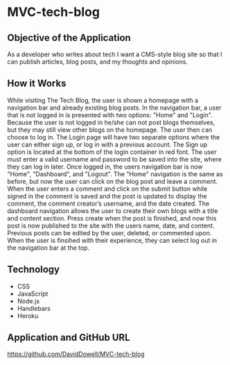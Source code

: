 # MVC-tech-blog

## Objective of the Application

As a developer who writes about tech I want a CMS-style blog site
so that I can publish articles, blog posts, and my thoughts and opinions.

## How it Works

While visiting The Tech Blog, the user is shown a homepage with a navigation bar and already existing blog posts.
In the navigation bar, a user that is not logged in is presented with two options: "Home" and "Login".
Because the user is not logged in he/she can not post blogs themselves, but they may still view other blogs on the homepage.
The user then can choose to log in.
The Login page will have two separate options where the user can either sign up, or log in with a previous account.
The Sign up option is located at the bottom of the login container in red font.
The user must enter a valid username and password to be saved into the site, where they can log in later.
Once logged in, the users navigation bar is now "Home", "Dashboard", and "Logout".
The "Home" navigation is the same as before, but now the user can click on the blog post and leave a comment.
When the user enters a comment and click on the submit button while signed in the 
comment is saved and the post is updated to display the comment, the comment creator’s username, and the date created.
The dashboard navigation allows the user to create their own blogs with a title and content section.
Press create when the post is finished, and now this post is now published to the site with the users name, date, and content.
Previous posts can be edited by the user, deleted, or commented upon.
When the user is finsihed with their experience, they can select log out in the navigation bar at the top.

## Technology

* CSS
* JavaScript
* Node.js
* Handlebars
* Heroku

## Application and GitHub URL

https://github.com/DavidDowell/MVC-tech-blog
